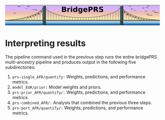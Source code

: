 ![Screenshot](img/slim/quikstart_logo3.png)

# Interpreting results 

The pipeline command used in the previous step runs the entire bridgePRS multi-ancestry 
pipeline and produces output in the following five subdirectories:  

1. `prs-single_AFR/quantify:` Weights, predictions, and performance metrics. 
2. `model_EUR/prior:`          Model weights and priors. 
3. `prs-prior_AFR/quantify/:`  Weights, predictions, and performance metrics. 
4. `prs-combined_AFR/:`        Analysis that combined the previous three steps. 
5. `prs-port_AFR/quantify/:`   Weights, predictions, and performance metrics. 



